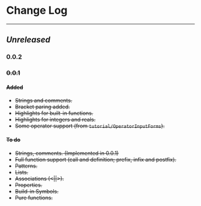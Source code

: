 # Change Log





----

## *Unreleased*

### 0.0.2



 ### ~~0.0.1~~

#### ~~Added~~

- ~~Strings and comments.~~
- ~~Bracket paring added.~~
- ~~Highlights for built-in functions.~~
- ~~Highlights for integers and reals.~~
- ~~Some operator support (from `tutorial/OperatorInputForms`).~~

#### ~~To do~~

- ~~Strings, comments. (Implemented in 0.0.1)~~
- ~~Full function support (call and definition; prefix, infix and postfix).~~
- ~~Patterns.~~
- ~~Lists.~~
- ~~Associations (<||>).~~
- ~~Properties.~~
- ~~Build-in Symbols.~~
- ~~Pure functions.~~